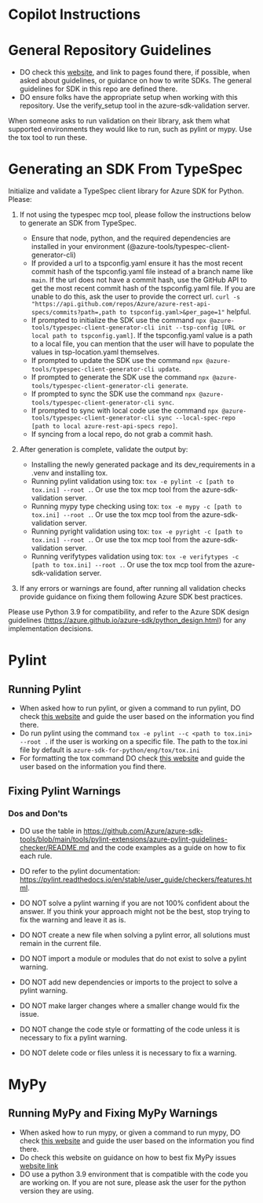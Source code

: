 # Copilot Instructions


# General Repository Guidelines
- DO check this [website](https://azure.github.io/azure-sdk/python_design.html), and link to pages found there, if possible, when asked about guidelines, or guidance on how to write SDKs. The general guidelines for SDK in this repo are defined there.
- DO ensure folks have the appropriate setup when working with this repository. Use the verify_setup tool in the azure-sdk-validation server.

When someone asks to run validation on their library, ask them what supported environments they would like to run, such as pylint or mypy. Use the tox tool to run these.

# Generating an SDK From TypeSpec



Initialize and validate a TypeSpec client library for Azure SDK for Python. Please:

1. If not using the typespec mcp tool, please follow the instructions below to generate an SDK from TypeSpec.
   - Ensure that node, python, and the required dependencies are installed in your environment (@azure-tools/typespec-client-generator-cli)
   - If provided a url to a tspconfig.yaml ensure it has the most recent commit hash of the tspconfig.yaml file instead of a branch name like `main`. If the url does not have a commit hash, use the GitHub API to get the most recent commit hash of the tspconfig.yaml file. If you are unable to do this, ask the user to provide the correct url. `curl -s "https://api.github.com/repos/Azure/azure-rest-api-specs/commits?path=,path to tspconfig.yaml>&per_page=1"`  helpful.
   - If prompted to initialize the SDK use the command `npx @azure-tools/typespec-client-generator-cli init --tsp-config [URL or local path to tspconfig.yaml]`. If the tspconfig.yaml value is a path to a local file, you can mention that the user will have to populate the values in tsp-location.yaml themselves.
   - If prompted to update the SDK use the command `npx @azure-tools/typespec-client-generator-cli update`.
   - If prompted to generate the SDK use the command `npx @azure-tools/typespec-client-generator-cli generate`.
   - If prompted to sync the SDK use the command `npx @azure-tools/typespec-client-generator-cli sync`.
   - If prompted to sync with local code use the command `npx @azure-tools/typespec-client-generator-cli sync --local-spec-repo [path to local azure-rest-api-specs repo]`. 
   - If syncing from a local repo, do not grab a commit hash.

2. After generation is complete, validate the output by:
   - Installing the newly generated package and its dev_requirements in a .venv and installing tox.
   - Running pylint validation using tox: `tox -e pylint -c [path to tox.ini] --root .`. Or use the tox mcp tool from the azure-sdk-validation server.
   - Running mypy type checking using tox: `tox -e mypy -c [path to tox.ini] --root .`. Or use the tox mcp tool from the azure-sdk-validation server.
   - Running pyright validation using tox: `tox -e pyright -c [path to tox.ini] --root .`. Or use the tox mcp tool from the azure-sdk-validation server.
   - Running verifytypes validation using tox: `tox -e verifytypes -c [path to tox.ini] --root .`. Or use the tox mcp tool from the azure-sdk-validation server.

3. If any errors or warnings are found, after running all validation checks provide guidance on fixing them following Azure SDK best practices. 

Please use Python 3.9 for compatibility, and refer to the Azure SDK design guidelines (https://azure.github.io/azure-sdk/python_design.html) for any implementation decisions.



# Pylint

## Running Pylint
- When asked how to run pylint, or given a command to run pylint, DO check [this website](https://github.com/Azure/azure-sdk-for-python/blob/main/doc/dev/pylint_checking.md) and guide the user based on the information you find there. 
- Do run pylint using the command `tox -e pylint --c <path to tox.ini> --root .` if the user is working on a specific file. The path to the tox.ini file by default is `azure-sdk-for-python/eng/tox/tox.ini`
- For formatting the tox command DO check [this website](https://github.com/Azure/azure-sdk-for-python/blob/main/doc/dev/tests.md#tox) and guide the user based on the information you find there.



## Fixing Pylint Warnings

### Dos and Don'ts
- DO use the table in https://github.com/Azure/azure-sdk-tools/blob/main/tools/pylint-extensions/azure-pylint-guidelines-checker/README.md and the code examples as a guide on how to fix each rule. 
- DO refer to the pylint documentation: https://pylint.readthedocs.io/en/stable/user_guide/checkers/features.html.


- DO NOT solve a pylint warning if you are not 100% confident about the answer. If you think your approach might not be the best, stop trying to fix the warning and leave it as is.
- DO NOT create a new file when solving a pylint error, all solutions must remain in the current file.
- DO NOT import a module or modules that do not exist to solve a pylint warning.
- DO NOT add new dependencies or imports to the project to solve a pylint warning.
- DO NOT make larger changes where a smaller change would fix the issue.
- DO NOT change the code style or formatting of the code unless it is necessary to fix a pylint warning.
- DO NOT delete code or files unless it is necessary to fix a warning.


# MyPy

## Running MyPy and Fixing MyPy Warnings
- When asked how to run mypy, or given a command to run mypy, DO check [this website](https://github.com/Azure/azure-sdk-for-python/blob/main/doc/dev/tests.md#tox) and guide the user based on the information you find there.
- Do check this website on guidance on how to best fix MyPy issues [website link](https://github.com/Azure/azure-sdk-for-python/blob/main/doc/dev/static_type_checking_cheat_sheet.md)
- DO use a python 3.9 environment that is compatible with the code you are working on. If you are not sure, please ask the user for the python version they are using. 